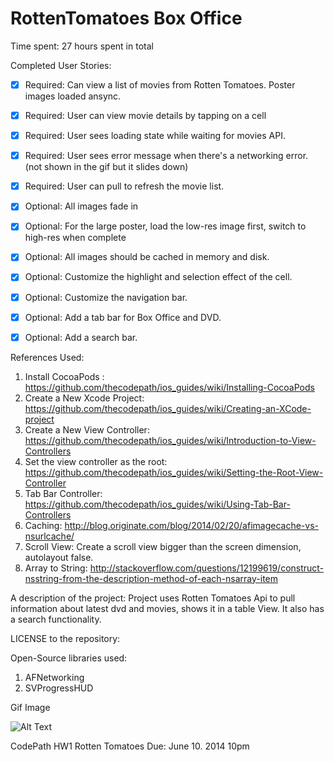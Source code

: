 RottenTomatoes Box Office
=========================

Time spent:  27 hours spent in total

Completed User Stories: 

- [x] Required: Can view a list of movies from Rotten Tomatoes. Poster images loaded ansync.
- [x] Required: User can view movie details by tapping on a cell
- [x] Required: User sees loading state while waiting for movies API. 
- [x] Required: User sees error message when there's a networking error. (not shown in the gif but it slides down)
- [x] Required: User can pull to refresh the movie list. 
- [x] Optional: All images fade in 
- [x] Optional: For the large poster, load the low-res image first, switch to high-res when complete
- [x] Optional: All images should be cached in memory and disk.
- [x] Optional: Customize the highlight and selection effect of the cell.
- [x] Optional: Customize the navigation bar.
- [x] Optional: Add a tab bar for Box Office and DVD.
- [x] Optional: Add a search bar.


References Used: 


  1. Install CocoaPods : https://github.com/thecodepath/ios_guides/wiki/Installing-CocoaPods
  2. Create a New Xcode Project: https://github.com/thecodepath/ios_guides/wiki/Creating-an-XCode-project
  3. Create a New View Controller: https://github.com/thecodepath/ios_guides/wiki/Introduction-to-View-Controllers
  4. Set the view controller as the root: https://github.com/thecodepath/ios_guides/wiki/Setting-the-Root-View-Controller
  5. Tab Bar Controller: https://github.com/thecodepath/ios_guides/wiki/Using-Tab-Bar-Controllers
  6. Caching: http://blog.originate.com/blog/2014/02/20/afimagecache-vs-nsurlcache/
  7. Scroll View: Create a scroll view bigger than the screen dimension, autolayout false.
  8. Array to String: http://stackoverflow.com/questions/12199619/construct-nsstring-from-the-description-method-of-each-nsarray-item


A description of the project:
Project uses Rotten Tomatoes Api to pull information about latest dvd and movies, shows it in a table View. It also has a search functionality. 

LICENSE to the repository: 

Open-Source libraries used:
  1. AFNetworking
  2. SVProgressHUD

Gif Image


![Alt Text](RottenTomatoesDemo.gif)

CodePath HW1 Rotten Tomatoes Due: June 10. 2014 10pm
